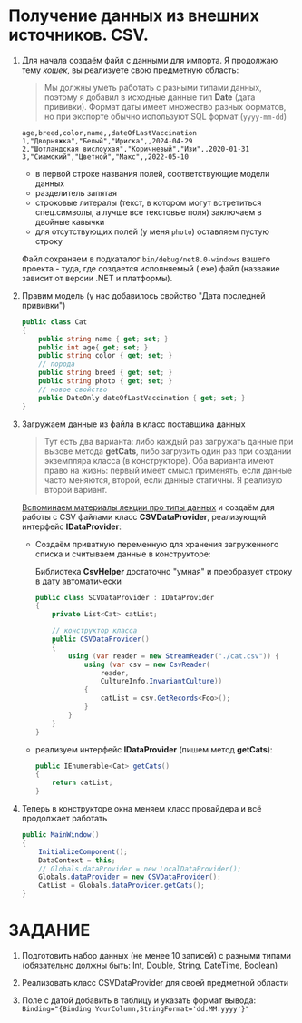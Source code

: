 # Получение данных из внешних источников. CSV.

1. Для начала создаём файл с данными для импорта. Я продолжаю тему *кошек*, вы реализуете свою предметную область:

    >Мы должны уметь работать с разными типами данных, поэтому я добавил в исходные данные тип **Date** (дата прививки). Формат даты имеет множество разных форматов, но при экспорте обычно используют SQL формат (`yyyy-mm-dd`)

    ```csv
    age,breed,color,name,,dateOfLastVaccination
    1,"Дворняжка","Белый","Ириска",,2024-04-29
    2,"Шотландская вислоухая","Коричневый","Изи",,2020-01-31
    3,"Сиамский","Цветной","Макс",,2022-05-10
    ```

    * в первой строке названия полей, соответствующие модели данных
    * разделитель запятая
    * строковые литералы (текст, в котором могут встретиться спец.символы, а лучше все текстовые поля) заключаем в двойные кавычки
    * для отсутствующих полей (у меня `photo`) оставляем пустую строку

    Файл сохраняем в подкаталог `bin/debug/net8.0-windows` вашего проекта - туда, где создается исполняемый (.exe) файл (название зависит от версии .NET и платформы).

1. Правим модель (у нас добавилось свойство "Дата последней прививки")

    ```cs
    public class Cat
    {
        public string name { get; set; }
        public int age{ get; set; }
        public string color { get; set; }
        // порода
        public string breed { get; set; }
        public string photo { get; set; }
        // новое свойство
        public DateOnly dateOfLastVaccination { get; set; }  
    }
    ```

1. Загружаем данные из файла в класс поставщика данных

    >Тут есть два варианта: либо каждый раз загружать данные при вызове метода **getCats**, либо загрузить один раз при создании экземпляра класса (в конструкторе). Оба варианта имеют право на жизнь: первый имеет смысл применять, если данные часто меняются, второй, если данные статичны. Я реализую второй вариант.

    [Вспоминаем материалы лекции про типы данных](./t5_file_types.md#csv) и создаём для работы с CSV файлами класс **CSVDataProvider**, реализующий интерфейс **IDataProvider**:

    * Создаём приватную переменную для хранения загруженного списка и считываем данные в конструкторе:

        Библиотека **CsvHelper** достаточно "умная" и преобразует строку в дату автоматически

        ```cs
        public class SCVDataProvider : IDataProvider
        {
            private List<Cat> catList;

            // конструктор класса
            public CSVDataProvider()
            {
                using (var reader = new StreamReader("./cat.csv")) {
                    using (var csv = new CsvReader(
                        reader, 
                        CultureInfo.InvariantCulture))
                    {
                        catList = csv.GetRecords<Foo>();
                    }
                }
            }
        }
        ```

    * реализуем интерфейс **IDataProvider** (пишем метод **getCats**):

        ```cs
        public IEnumerable<Cat> getCats()
        {
            return catList;
        }
        ```

1. Теперь в конструкторе окна меняем класс провайдера и всё продолжает работать

    ```cs
    public MainWindow()
    {
        InitializeComponent();
        DataContext = this;
        // Globals.dataProvider = new LocalDataProvider();
        Globals.dataProvider = new CSVDataProvider();
        CatList = Globals.dataProvider.getCats();
    }
    ```

# ЗАДАНИЕ

1. Подготовить набор данных (не менее 10 записей) с разными типами (обязательно должны быть: Int, Double, String, DateTime, Boolean)

1. Реализовать класс CSVDataProvider для своей предметной области

1. Поле с датой добавить в таблицу и указать формат вывода: `Binding="{Binding YourColumn,StringFormat='dd.MM.yyyy'}"`
